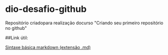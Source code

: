 # dio-desafio-github
Repositório criadopara realização docurso "Criando seu primeiro repositório no github"


##Link útil:

[Sintaxe básica markdown (extensão .md)](https://markdown.net.br/sintaxe-basica/)
